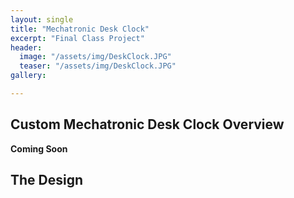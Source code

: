 ```yaml
---
layout: single
title: "Mechatronic Desk Clock"
excerpt: "Final Class Project"
header:
  image: "/assets/img/DeskClock.JPG"
  teaser: "/assets/img/DeskClock.JPG"
gallery:

---
```


## Custom Mechatronic Desk Clock Overview

**Coming Soon**


## The Design


